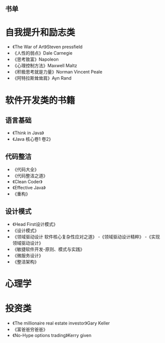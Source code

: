 书单
---

# 自我提升和励志类

- 《The War of Art》Steven pressfield
- 《人性的弱点》Dale Carnegie
- 《思考致富》Napoleon
- 《心理控制方法》Maxwell Maltz
- 《积极思考就是力量》Norman Vincent Peale
- 《阿特拉斯耸耸肩》Ayn Rand

# 软件开发类的书籍

## 语言基础

- 《Think in Java》
- 《Java 核心卷1 卷2》

## 代码整洁

- 《代码大全》
- 《代码整洁之道》
- 《Clean Coder》
- 《Effective Java》
- 《重构》

## 设计模式

- 《Head First设计模式》
- 《设计模式》
- 《领域驱动设计 软件核心复杂性应对之道》
-《领域驱动设计精粹》
-《实现领域驱动设计》
- 《敏捷软件开发-原则、模式与实践》
- 《微服务设计》
- 《整洁架构》

# 心理学

# 投资类

- 《The millionaire real estate investor》Gary Keller
- 《富爸爸穷爸爸》
- 《No-Hype options trading》Kerry given
